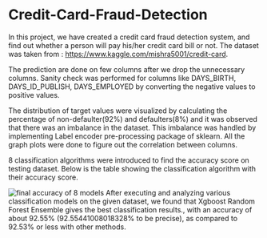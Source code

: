 # Credit-Card-Fraud-Detection
In this project, we have created a credit card fraud detection system, and find out whether a person will pay his/her credit card bill or not. The dataset was taken from : https://www.kaggle.com/mishra5001/credit-card.

The prediction are done on few columns after we drop the unnecessary columns. Sanity check was performed for columns like DAYS_BIRTH, DAYS_ID_PUBLISH, DAYS_EMPLOYED by converting the negative values to positive values.

The distribution of target values were visualized by calculating the percentage of non-defaulter(92%) and defaulters(8%) and it was observed that there was an imbalance in the dataset. This imbalance was handled by implementing Label encoder pre-processing package of sklearn. All the graph plots were done to figure out the correlation between columns.

8 classification algorithms were introduced to find the accuracy score on testing dataset. Below is the table showing the classification algorithm with their accuracy score.

![final accuracy of 8 models](https://user-images.githubusercontent.com/123781025/215226842-8040a2bf-19be-4cac-b057-e944825852a3.png)
After executing and analyzing various classification models on the given dataset, we found that Xgboost Random Forest Ensemble gives the best classification results., with an accuracy of about 92.55% (92.55441008018328% to be precise), as compared to 92.53% or less with other methods.
